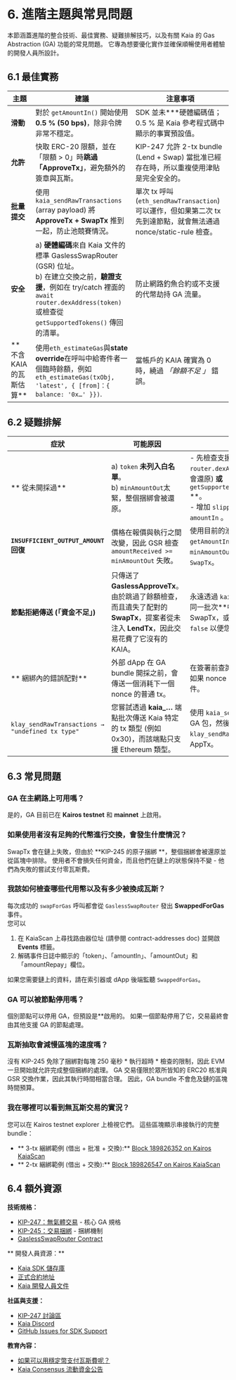 # 6. 進階主題與常見問題

本節涵蓋進階的整合技術、最佳實務、疑難排解技巧，以及有關 Kaia 的 Gas Abstraction (GA) 功能的常見問題。 它專為想要優化實作並確保順暢使用者體驗的開發人員所設計。

## 6.1 最佳實務

| 主題                     | 建議                                                                                                                                                                                     | 注意事項                                                                                                    |
| ---------------------- | -------------------------------------------------------------------------------------------------------------------------------------------------------------------------------------- | ------------------------------------------------------------------------------------------------------- |
| **滑動**                 | 對於 `getAmountIn()` 開始使用 **0.5 % (50 bps)**，除非令牌非常不穩定。                                                                                               | SDK 並未\*\*\*硬體編碼值；0.5 % 是 Kaia 參考程式碼中顯示的事實預設值。                                          |
| **允許**                 | 快取 ERC-20 限額，並在「限額 > 0」時**跳過「ApproveTx」**，避免額外的簽章與瓦斯。                                                                                                                                  | KIP-247 允許 2-tx bundle (Lend + Swap) 當批准已經存在時，所以重複使用津貼是完全安全的。                        |
| **批量提交**               | 使用 `kaia_sendRawTransactions` (array payload) 將 **ApproveTx + SwapTx** 推到一起，防止池競賽情況。                                                                                | 單次 tx 呼叫 (`eth_sendRawTransaction`)可以運作，但如果第二次 tx 先到達節點，就會無法通過 nonce/static-rule 檢查。 |
| **安全**                 | a) **硬體編碼**來自 Kaia 文件的標準 GaslessSwapRouter (GSR) 位址。 <br/>b) 在建立交換之前，**驗證支援**，例如在 try/catch 裡面的 `await router.dexAddress(token)` 或檢查從 `getSupportedTokens()` 傳回的清單。 | 防止網路釣魚合約或不支援的代幣劫持 GA 流量。                                                                                |
| \*\* 不含 KAIA 的瓦斯估算\*\* | 使用`eth_estimateGas`與**state override**在呼叫中給寄件者一個臨時餘額，例如`eth_estimateGas(txObj, 'latest', { [from]：{ balance: '0x…' }})`.                                               | 當帳戶的 KAIA 確實為 0 時，繞過 _「餘額不足 」_ 錯誤。                                                                      |

## 6.2 疑難排解

| 症狀                                               | 可能原因                                                                                                          | 建議修復                                                                                                                                                                                |
| ------------------------------------------------ | ------------------------------------------------------------------------------------------------------------- | ----------------------------------------------------------------------------------------------------------------------------------------------------------------------------------- |
| \*\* 從未開採過\*\*                                   | a) `token` **未列入白名單**。 <br/>b) `minAmountOut`太緊，整個捆綁會被還原。                                                     | - 先檢查支援\*\*：在簽署前\*\*： `await router.dexAddress(token)` (若不支援則會還原) **或** `getSupportedTokens().includes(token)` \*\*。<br/>- 增加 `slippageBps` 或及時重新引用 `amountIn` 。 |
| **`INSUFFICIENT_OUTPUT_AMOUNT` 回復**              | 價格在報價與執行之間改變，因此 GSR 檢查 `amountReceived >= minAmountOut` 失敗。                                                   | 使用目前的池儲備重新執行 `getAmountIn()` ，然後以較高的 `minAmountOut` 或較寬的滑動區重建 `SwapTx`。                                                                                                             |
| **節點拒絕傳送 (「資金不足」)**           | 只傳送了 **GaslessApproveTx**。 由於跳過了餘額檢查，而且遺失了配對的 **SwapTx**，提案者從未注入 **LendTx**，因此交易花費了它沒有的 KAIA。                 | 永遠透過 `kaia_sendRawTransactions` 在同一批次\*\*中提交 \*\*ApproveTx & SwapTx，或確保 `approveRequired == false` 以便您可以傳送 2-tx 包。                                              |
| \*\* 綑綁內的錯誤配對\*\*                                | 外部 dApp 在 GA bundle 開採之前，會傳送一個消耗下一個 nonce 的普通 tx。                                                             | 在簽署前查詢 `getTransactionCount()`；如果 nonce 已經移動，則重建兩個 tx 物件。                                                                                                                           |
| `klay_sendRawTransactions → "undefined tx type"` | 您嘗試透過 **kaia_…** 端點批次傳送 Kaia 特定的 tx 類型 (例如 0x30)，而該端點只支援 Ethereum 類型。 | 使用 `kaia_sendRawTransactions` 傳送 GA 包，然後用 `klay_sendRawTransaction` 廣播 0x30 AppTx。                                                                                                  |

## 6.3 常見問題

### GA 在主網路上可用嗎？

是的，GA 目前已在 **Kairos testnet** 和 **mainnet** 上啟用。

### 如果使用者沒有足夠的代幣進行交換，會發生什麼情況？

SwapTx 會在鏈上失敗，但由於 \*\*KIP-245 的原子捆綁 \*\*，整個捆綁會被還原並從區塊中排除。 使用者不會損失任何資金，而且他們在鏈上的狀態保持不變 - 他們為失敗的嘗試支付零瓦斯費。

### 我該如何檢查哪些代用幣以及有多少被換成瓦斯？

每次成功的 `swapForGas` 呼叫都會從 `GaslessSwapRouter` 發出 **SwappedForGas** 事件。  
您可以

1. 在 KaiaScan 上尋找路由器位址 (請參閱 contract-addresses doc) 並開啟 **Events** 標籤。
2. 解碼事件日誌中顯示的「token」、「amountIn」、「amountOut」和「amountRepay」欄位。

如果您需要鏈上的資料，請在索引器或 dApp 後端監聽 `SwappedForGas`。

### GA 可以被節點停用嗎？

個別節點可以停用 GA，但預設是\*\*啟用的。 如果一個節點停用了它，交易最終會由其他支援 GA 的節點處理。

### 瓦斯抽取會減慢區塊的速度嗎？

沒有 KIP-245 免除了捆綁對每塊 250 毫秒 \* 執行超時 \* 檢查的限制，因此 EVM 一旦開始就允許完成整個捆綁的處理。 GA 交易僅限於眾所皆知的 ERC20 核准與 GSR 交換作業，因此其執行時間相當合理。 因此，GA bundle 不會危及鏈的區塊時間預算。

### 我在哪裡可以看到無瓦斯交易的實況？

您可以在 Kairos testnet explorer 上檢視它們。 這些區塊顯示串接執行的完整 bundle：

- \*\* 3-tx 綑綁範例 (借出 + 批准 + 交換):\*\* [Block 189826352 on Kairos KaiaScan](https://kairos.kaiascan.io/block/189826352?tabId=blockTransactions&page=1)
- \*\* 2-tx 綑綁範例 (借出 + 交換):\*\* [Block 189826547 on Kairos KaiaScan](https://kairos.kaiascan.io/block/189826547?tabId=blockTransactions)

## 6.4 額外資源

**技術規格：**

- [KIP-247：無氣體交易](https://kips.kaia.io/KIPs/kip-247) - 核心 GA 規格
- [KIP-245：交易捆綁](https://kips.kaia.io/KIPs/kip-245) - 捆綁機制
- [GaslessSwapRouter Contract](https://github.com/kaiachain/kaia/blob/v2.0.3/contracts/contracts/system_contracts/kip247/GaslessSwapRouter.sol)

\*\* 開發人員資源：\*\*

- [Kaia SDK 儲存庫](https://github.com/kaiachain/kaia-sdk)
- [正式合約地址](https://docs.kaia.io/references/contract-addresses/)
- [Kaia 開發人員文件](https://docs.kaia.io/)

**社區與支援：**

- [KIP-247 討論區](https://devforum.kaia.io/t/discussion-on-kip-247/8089)
- [Kaia Discord](https://discord.gg/kaiachain)
- [GitHub Issues for SDK Support](https://github.com/kaiachain/kaia-sdk/issues)

**教育內容：**

- [如果可以用穩定幣支付瓦斯費呢？](https://medium.com/kaiachain/pay-for-gas-fees-with-any-token-a-deep-dive-into-kaias-trustless-gas-abstraction-d670355a096b)
- [Kaia Consensus 流動資金公告](https://medium.com/kaiachain/kaia-consensus-liquidity-a-new-paradigm-in-blockchain-liquidity-7c8a7393cd19)
